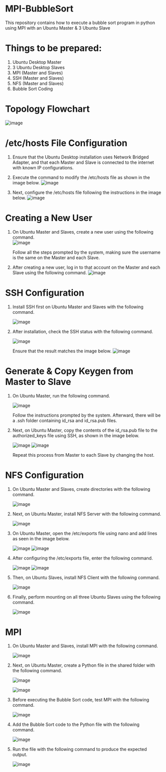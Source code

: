 # MPI-BubbleSort

This repository contains how to execute a bubble sort program in python using MPI with an Ubuntu Master &amp; 3 Ubuntu Slave

# Things to be prepared:

1. Ubuntu Desktop Master
2. 3 Ubuntu Desktop Slaves
3. MPI (Master and Slaves)
4. SSH (Master and Slaves)
5. NFS (Master and Slaves)
6. Bubble Sort Coding

# Topology Flowchart
![image](https://github.com/donavail/mpi-bubblesort/assets/150001914/5ecd1689-7c0e-47a2-9b67-309ded47b291)

# /etc/hosts File Configuration
1. Ensure that the Ubuntu Desktop installation uses Network Bridged Adapter, and that each Master and Slave is connected to the internet with known IP configurations.
2. Execute the command to modify the /etc/hosts file as shown in the image below.
![image](https://github.com/donavail/mpi-bubblesort/assets/150001914/b1993c83-0277-4c6d-9f27-292465fff1e5)

3. Next, configure the /etc/hosts file following the instructions in the image below.
![image](https://github.com/donavail/mpi-bubblesort/assets/150001914/ea96bb41-d543-46d0-b15a-eea0b2f9842b)

# Creating a New User
1. On Ubuntu Master and Slaves, create a new user using the following command.  
   ![image](https://github.com/donavail/mpi-bubblesort/assets/150001914/3b4ff9fa-1da9-4ab3-87e3-f0c73b413480)
   
   Follow all the steps prompted by the system, making sure the username is the same on the Master and each Slave.

3. After creating a new user, log in to that account on the Master and each Slave using the following command.
![image](https://github.com/donavail/mpi-bubblesort/assets/150001914/9fa49909-8cf5-4f78-9538-d8792219c640)

# SSH Configuration
1. Install SSH first on Ubuntu Master and Slaves with the following command.

   ![image](https://github.com/donavail/mpi-bubblesort/assets/150001914/6c725a24-aa31-48a0-a149-4c4aaf53aa7e)

2. After installation, check the SSH status with the following command.

   ![image](https://github.com/donavail/mpi-bubblesort/assets/150001914/27e325df-974c-4c62-8784-72ae5e422c6f)

   Ensure that the result matches the image below.
   ![image](https://github.com/donavail/mpi-bubblesort/assets/150001914/70d6808f-c603-4696-9e00-a463630ac01a)


# Generate & Copy Keygen from Master to Slave
1. On Ubuntu Master, run the following command.

   ![image](https://github.com/donavail/mpi-bubblesort/assets/150001914/453f9acb-1d35-4659-b490-9edb2dc778e0)

   Follow the instructions prompted by the system. Afterward, there will be a .ssh folder containing id_rsa and id_rsa.pub files.

2. Next, on Ubuntu Master, copy the contents of the id_rsa.pub file to the authorized_keys file using SSH, as shown in the image below.

   ![image](https://github.com/donavail/mpi-bubblesort/assets/150001914/86af92f4-e7a7-43d3-9a88-68b91d18eeba)
   ![image](https://github.com/donavail/mpi-bubblesort/assets/150001914/58123bab-965c-4942-93e1-1f02dc8b7532)

   Repeat this process from Master to each Slave by changing the host.

# NFS Configuration
1. On Ubuntu Master and Slaves, create directories with the following command.

   ![image](https://github.com/donavail/mpi-bubblesort/assets/150001914/ebcc0034-e704-4b56-b2cd-72e04c3675b1)

2. Next, on Ubuntu Master, install NFS Server with the following command.

   ![image](https://github.com/donavail/mpi-bubblesort/assets/150001914/49d72082-a950-442e-9697-1453599be432)

3. On Ubuntu Master, open the /etc/exports file using nano and add lines as seen in the image below.

   ![image](https://github.com/donavail/mpi-bubblesort/assets/150001914/3f9c2992-30fc-4ef2-b2eb-0ed8cf314006)
   ![image](https://github.com/donavail/mpi-bubblesort/assets/150001914/6be38817-3779-4510-9b62-413239fcf727)

4. After configuring the /etc/exports file, enter the following command.

   ![image](https://github.com/donavail/mpi-bubblesort/assets/150001914/7067b2db-8d30-4a80-abb1-a0708f2ca946)
   ![image](https://github.com/donavail/mpi-bubblesort/assets/150001914/674f6b4a-8e23-49d7-954e-506b96d240e8)

5. Then, on Ubuntu Slaves, install NFS Client with the following command.

   ![image](https://github.com/donavail/mpi-bubblesort/assets/150001914/87753150-f2b3-4925-8688-80b740622d19)

6. Finally, perform mounting on all three Ubuntu Slaves using the following command.

   ![image](https://github.com/donavail/mpi-bubblesort/assets/150001914/fb3a13d3-ea11-4473-aa80-2ce6d61d030b)

# MPI
1. On Ubuntu Master and Slaves, install MPI with the following command.

   ![image](https://github.com/donavail/mpi-bubblesort/assets/150001914/5807eea2-0919-471f-a222-80991acaf134)

2. Next, on Ubuntu Master, create a Python file in the shared folder with the following command.

   ![image](https://github.com/donavail/mpi-bubblesort/assets/150001914/6dca31fa-e698-4d00-a8a4-f8fbb68392df)
   
   ![image](https://github.com/donavail/mpi-bubblesort/assets/150001914/e3f05544-5f2a-434b-b875-17959fb83b07)

4. Before executing the Bubble Sort code, test MPI with the following command.

   ![image](https://github.com/donavail/mpi-bubblesort/assets/150001914/1f42677e-93c3-484c-b0a0-8d227652c41a)

5. Add the Bubble Sort code to the Python file with the following command.

   ![image](https://github.com/donavail/mpi-bubblesort/assets/150001914/50f2d251-0953-4222-873f-970fa39a95ae)

6. Run the file with the following command to produce the expected output.

   ![image](https://github.com/donavail/mpi-bubblesort/assets/150001914/157ab7d9-b9f4-48e7-8939-6ed28b6c4424)
